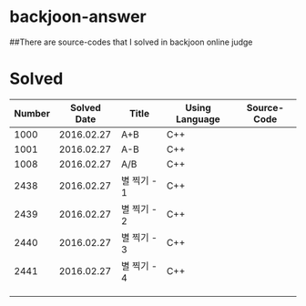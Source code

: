 # backjoon-answer
##There are source-codes that I solved in backjoon online judge


# Solved
| **Number**      | **Solved Date**      | **Title**                                     | **Using Language**                | **Source-Code**  |
|-----------|-----------|----------------------------------------------|-----------------------------|---|
| 1000 | 2016.02.27 | A+B  | C++ |                                     |                             |   |
| 1001 | 2016.02.27 | A-B  | C++ |                                     |                             |   |
| 1008 | 2016.02.27 | A/B  | C++ |                                     |                             |   |
| 2438 | 2016.02.27 | 별 찍기 - 1 | C++ |                               |                             |   |
| 2439 | 2016.02.27 | 별 찍기 - 2 | C++ |                               |                             |   |
| 2440 | 2016.02.27 | 별 찍기 - 3 | C++ |                               |                             |   |
| 2441 | 2016.02.27 | 별 찍기 - 4 | C++ |                               |                             |   |
|           |           |                                              |                             |   |
|           |           |                                              |                             |   |
|           |           |                                              |                             |   |
